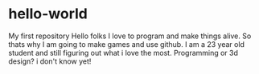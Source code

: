 # hello-world
My first repository
Hello folks
I love to program and make things alive. So thats why I am going to make games and use github. I am a 23 year old student and still figuring out what i love the most. Programming or 3d design? i don't know yet!
